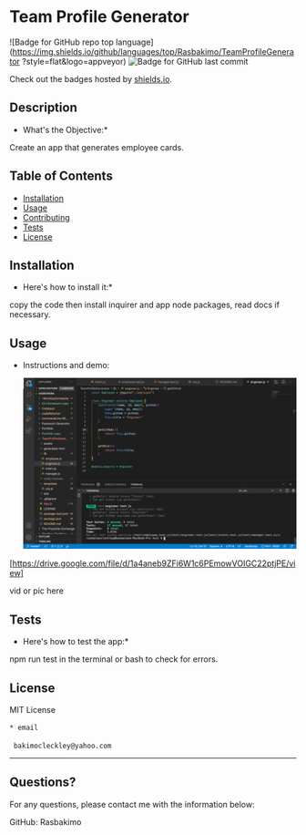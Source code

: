 # Team Profile Generator 
  ![Badge for GitHub repo top language](https://img.shields.io/github/languages/top/Rasbakimo/TeamProfileGenerator ?style=flat&logo=appveyor) ![Badge for GitHub last commit](https://img.shields.io/github/last-commit/Rasbakimo/undefined?style=flat&logo=appveyor)
  
  Check out the badges hosted by [shields.io](https://shields.io/).
  
  
  ## Description 
  
  * What's the Objective:* 
  
  Create an app that generates employee cards.
  
  ## Table of Contents
  * [Installation](#installation)
  * [Usage](#usage)
  * [Contributing](#contributing)
  * [Tests](#tests)
  * [License](#license)
  
  ## Installation
  
  * Here's how to install it:*
  
  copy the code then install inquirer and app node packages, read docs if necessary.
  
  ## Usage 
  
  * Instructions and demo:

    ![screenshot](https://github.com/Rasbakimo/TeamProfileGenerator/blob/master/assets/testscreenshot.png)
   
   
   
   [https://drive.google.com/file/d/1a4aneb9ZFi6W1c6PEmowVOIGC22ptjPE/view]
   
   


   vid or pic here
  
  ## Tests
  
  * Here's how to test the app:*
  
   npm run test in the terminal or bash to check for errors.
  
  ## License
  
  MIT License
  
    
    * email
    
     bakimocleckley@yahoo.com
  ---
  
  ## Questions?
  
  
  For any questions, please contact me with the information below:
 
  GitHub: Rasbakimo
  
